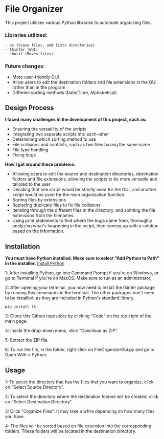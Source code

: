 # File Organizer

This project utilizes various Python libraries to automate organizing files.

### Libraries utilized:
    - os (Scans files, and lists directories)
    - tkinter (GUI)
    - shutil (Moves files)


### Future changes:

- More user-friendly GUI
- Allow users to edit the destination folders and file extensions in the GUI, rather than in the program
- Different sorting methods (Date/Time, Alphabetical)

    
## Design Process

**I faced many challenges in the development of this project, such as:**

- Ensuring the versatility of the scripts
- Integrating two separate scripts into each-other
- Determining which sorting method to use
- File collisions and conflicts, such as two files having the same name
- File type handling
- Fixing bugs


**How I got around these problems:**
- Allowing users to edit the source and destination directories, destination folders and file extensions, allowing the scripts to be more versatile and tailored to the user
- Deciding that one script would be strictly used for the GUI, and another script would be used for the main organization function
- Sorting files by extensions
- Replacing duplicate files to fix file collisions
- Iterating through the different files in the directory, and splitting the file extensions from the filenames.
- Using print statements to find where the bugs came from, thoroughly analyzing what's happening in the script, then coming up with a solution based on the information.

## Installation
**You must have Python installed. Make sure to select "Add Python to Path" in the installer.** [Install Python](https://www.python.org/downloads/)

1: After installing Python, go into Command Prompt if you're on Windows, or go to Terminal if you're on MacOS. Make sure to run as an administrator,

2: After opening your terminal, you now need to install the tkinter package by running this commands in the terminal. The other packages don't need to be installed, as they are included in Python's standard library. 

    pip install tk

3: Clone this Github repository by clicking "Code" on the top-right of the main page.

4: Inside the drop-down menu, click "Download as ZIP".

5: Extract the ZIP file.

6: To run the file, in the folder, right click on FileOrganizerGui.py and go to Open With > Python.

## Usage

1: To select the directory that has the files that you want to organize, click on "Select Source Directory".

2: To select the directory where the destination folders will be created, click on "Select Destination Directory"

3: Click "Organize Files". It may take a while depending on how many files you have.

4: The files will be sorted based on file extension into the corresponding folders. These folders will be located in the destination directory.


